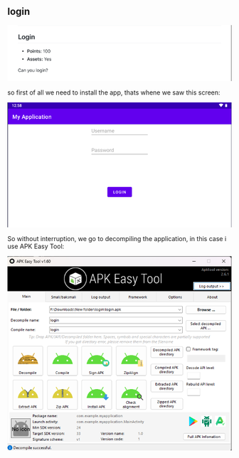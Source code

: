## login

<p align="center">
<img src="challange.png"/>
</p>

so first of all we need to install the app, thats whene we saw this screen:

<p align="center">
<img src="login.png"/>
</p>

So without interruption, we go to decompiling the application, in this case i use APK Easy Tool:

<p align="center">
<img src="APK Easy Tool.png"/>
</p>

